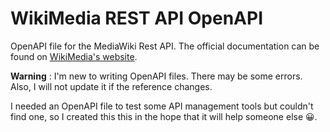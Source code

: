 # WikiMedia REST API OpenAPI 

OpenAPI file for the MediaWiki Rest API.
The official documentation can be found on [WikiMedia's website](https://www.mediawiki.org/wiki/API:REST_API/Reference).

**Warning** : I'm new to writing OpenAPI files. There may be some errors. Also, I will not update it if the reference changes.

I needed an OpenAPI file to test some API management tools but couldn't find one, so I created this this in the hope that it will help someone else 😀.
